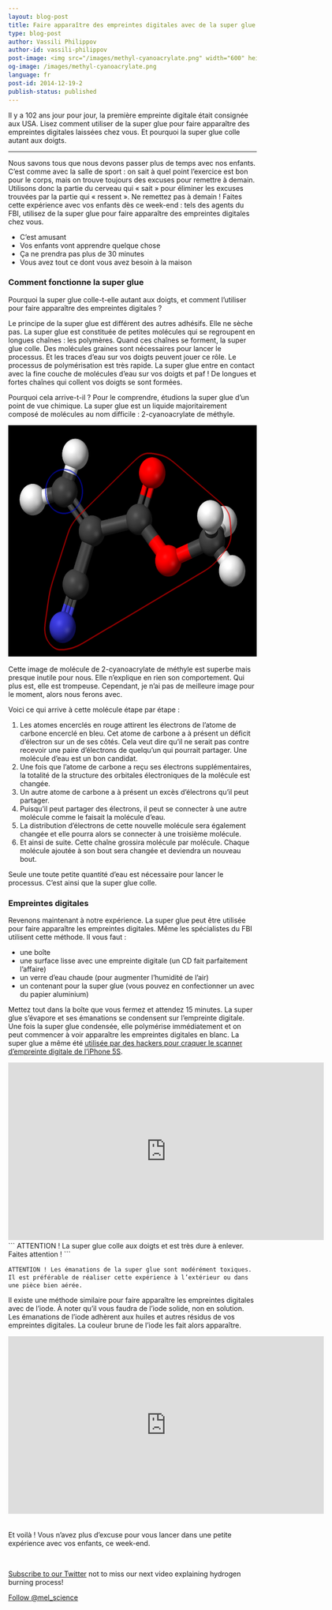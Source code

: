 ```yaml
---
layout: blog-post
title: Faire apparaître des empreintes digitales avec de la super glue
type: blog-post
author: Vassili Philippov
author-id: vassili-philippov
post-image: <img src="/images/methyl-cyanoacrylate.png" width="600" height="469" alt="Superglue molecule">
og-image: /images/methyl-cyanoacrylate.png
language: fr
post-id: 2014-12-19-2
publish-status: published
---
```


Il y a 102 ans jour pour jour, la première empreinte digitale était consignée aux USA. Lisez comment utiliser de la super glue pour faire apparaître des empreintes digitales laissées chez vous. Et pourquoi la super glue colle autant aux doigts. 
<!-- more -->

---
Nous savons tous que nous devons passer plus de temps avec nos enfants. C’est comme avec la salle de sport : on sait à quel point l’exercice est bon pour le corps, mais on trouve toujours des excuses pour remettre à demain. Utilisons donc la partie du cerveau qui « sait » pour éliminer les excuses trouvées par la partie qui « ressent ». Ne remettez pas à demain ! Faites cette expérience avec vos enfants dès ce week-end : tels des agents du FBI, utilisez de la super glue pour faire apparaître des empreintes digitales chez vous.

* C’est amusant
* Vos enfants vont apprendre quelque chose
* Ça ne prendra pas plus de 30 minutes
* Vous avez tout ce dont vous avez besoin à la maison

### Comment fonctionne la super glue

Pourquoi la super glue colle-t-elle autant aux doigts, et comment l’utiliser pour faire apparaître des empreintes digitales ?

Le principe de la super glue est différent des autres adhésifs. Elle ne sèche pas. La super glue est constituée de petites molécules qui se regroupent en longues chaînes : les polymères. Quand ces chaînes se forment, la super glue colle. Des molécules graines sont nécessaires pour lancer le processus. Et les traces d’eau sur vos doigts peuvent jouer ce rôle. Le processus de polymérisation est très rapide. La super glue entre en contact avec la fine couche de molécules d’eau sur vos doigts et paf ! De longues et fortes chaînes qui collent vos doigts se sont formées.

Pourquoi cela arrive-t-il ? Pour le comprendre, étudions la super glue d’un point de vue chimique. La super glue est un liquide majoritairement composé de molécules au nom difficile : 2-cyanoacrylate de méthyle. 

<img src="/images/methyl-cyanoacrylate.png" width="600" height="469" alt="Super glue molecule">

Cette image de molécule de 2-cyanoacrylate de méthyle est superbe mais presque inutile pour nous. Elle n’explique en rien son comportement. Qui plus est, elle est trompeuse. Cependant, je n’ai pas de meilleure image pour le moment, alors nous ferons avec.

Voici ce qui arrive à cette molécule étape par étape :

1. Les atomes encerclés en rouge attirent les électrons de l’atome de carbone encerclé en bleu. Cet atome de carbone a à présent un déficit d’électron sur un de ses côtés. Cela veut dire qu’il ne serait pas contre recevoir une paire d’électrons de quelqu’un qui pourrait partager. Une molécule d’eau est un bon candidat. 
2. Une fois que l’atome de carbone a reçu ses électrons supplémentaires, la totalité de la structure des orbitales électroniques de la molécule est changée. 
3. Un autre atome de carbone a à présent un excès d’électrons qu’il peut partager.
4. Puisqu’il peut partager des électrons, il peut se connecter à une autre molécule comme le faisait la molécule d’eau. 
5. La distribution d’électrons de cette nouvelle molécule sera également changée et elle pourra alors se connecter à une troisième molécule.
6. Et ainsi de suite. Cette chaîne grossira molécule par molécule. Chaque molécule ajoutée à son bout sera changée et deviendra un nouveau bout.

Seule une toute petite quantité d’eau est nécessaire pour lancer le processus. C’est ainsi que la super glue colle.

### Empreintes digitales

Revenons maintenant à notre expérience. La super glue peut être utilisée pour faire apparaître les empreintes digitales. Même les spécialistes du FBI utilisent cette méthode. Il vous faut :

* une boîte 
* une surface lisse avec une empreinte digitale (un CD fait parfaitement l’affaire)
* un verre d’eau chaude (pour augmenter l’humidité de l’air)
* un contenant pour la super glue (vous pouvez en confectionner un avec du papier aluminium)

Mettez tout dans la boîte que vous fermez et attendez 15 minutes. La super glue s’évapore et ses émanations se condensent sur l’empreinte digitale. Une fois la super glue condensée, elle polymérise immédiatement et on peut commencer à voir apparaître les empreintes digitales en blanc. La super glue a même été <a href="http://www.youtube.com/watch?v=5wSuKXjk2x8">utilisée par des hackers pour craquer le scanner d’empreinte digitale de l’iPhone 5S</a>.



<iframe width="640" height="360" src="http://www.youtube.com/embed/l9Ovq4lq-9M?rel=0" frameborder="0" allowfullscreen></iframe>
<br>
```
ATTENTION ! La super glue colle aux doigts et est très dure à enlever. Faites attention !
```

```
ATTENTION ! Les émanations de la super glue sont modérément toxiques. Il est préférable de réaliser cette expérience à l’extérieur ou dans une pièce bien aérée.
```

Il existe une méthode similaire pour faire apparaître les empreintes digitales avec de l’iode. À noter qu’il vous faudra de l’iode solide, non en solution. Les émanations de l’iode adhèrent aux huiles et autres résidus de vos empreintes digitales. La couleur brune de l’iode les fait alors apparaître. 

<iframe width="640" height="360" src="http://www.youtube.com/embed/XLvZkx7HEEA?rel=0" frameborder="0" allowfullscreen></iframe>
<br><br>

Et voilà ! Vous n’avez plus d’excuse pour vous lancer dans une petite expérience avec vos enfants, ce week-end.

<br/>

<a href="https://twitter.com/mel_science">Subscribe to our Twitter</a> not to miss our next video explaining hydrogen burning process!

<!-- Begin Twitter follow -->
<a href="https://twitter.com/mel_science" class="twitter-follow-button" data-show-count="false" data-size="large">Follow @mel_science</a>
<script>!function(d,s,id){var js,fjs=d.getElementsByTagName(s)[0],p=/^http:/.test(d.location)?'http':'https';if(!d.getElementById(id)){js=d.createElement(s);js.id=id;js.src=p+'://platform.twitter.com/widgets.js';fjs.parentNode.insertBefore(js,fjs);}}(document, 'script', 'twitter-wjs');</script>
<!-- End Twitter follow -->
